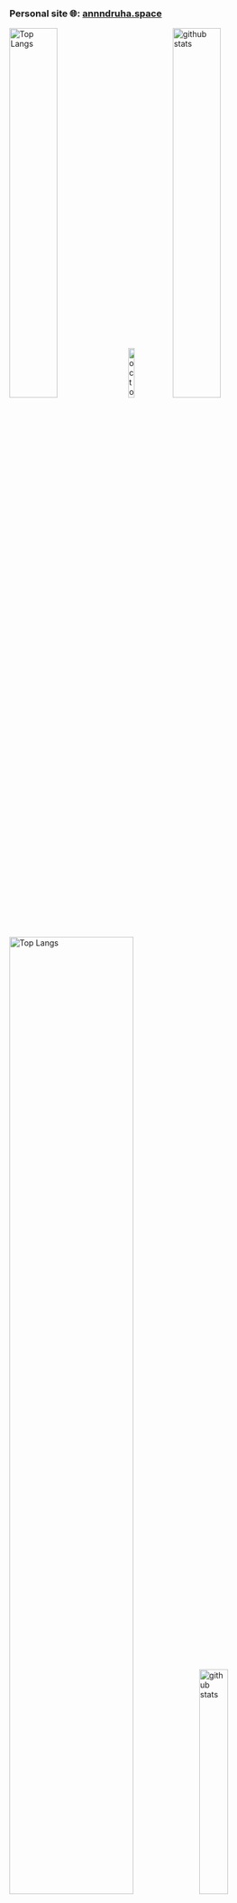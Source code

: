 ### Personal site 🌐: [annndruha.space](https://annndruha.space)

<p align="left">
  <img alt="Top Langs" width=41% src="http://github-profile-summary-cards.vercel.app/api/cards/most-commit-language?username=annndruha&theme=default" />
  <img alt="octocat" width=15% src="https://user-images.githubusercontent.com/5713670/87202985-820dcb80-c2b6-11ea-9f56-7ec461c497c3.gif"/>
  <img alt="github stats" width=41% src="http://github-profile-summary-cards.vercel.app/api/cards/stats?username=annndruha&theme=default" />
</p>


<p align="left">
  <img alt="Top Langs" width=66% src="http://github-profile-summary-cards.vercel.app/api/cards/profile-details?username=annndruha&theme=default" />
  <!--   Comment up-to-date plot, it's loads too long  -->
  <img alt="github stats" width=32% src="http://github-profile-summary-cards.vercel.app/api/cards/productive-time?username=annndruha&theme=default&utcOffset=3" />
</p>
